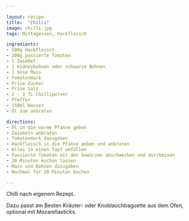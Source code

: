 ```yaml
---

layout: recipe
title:  "Chilli"
image: chilli.jpg
tags: Mittagessen, Hackfleisch

ingredients:
- 500g Hackfleisch
- 200g passierte Tomaten
- 1 Zwiebel
- 1 Kidneybohnen oder schwarze Bohnen
- 1 Dose Mais
- Tomatenmark
- Prise Zucker
- Prise Salz
- 2 - 3 TL Chillipulver
- Pfeffer
- 150ml Wasser
- Öl zum anbraten

directions:
- Öl in die warme Pfanne geben
- Zwiebeln anbraten
- Tomatenmark dazugeben
- Hackfleisch in die Pfanne geben und anbraten
- Alles in einen Topf umfüllen
- Passierte Tomaten mit den Gewürzen abschmecken und durchmixen
- 20 Minuten kochen lassen
- Mais und Bohnen dazugeben
- Nochmal für 20 Minuten kochen

---
```


Chilli nach eigenem Rezept. 

Dazu passt am Besten Kräuter- oder Knoblauchbaguette aus dem Ofen, optional mit Mozarellasticks.
